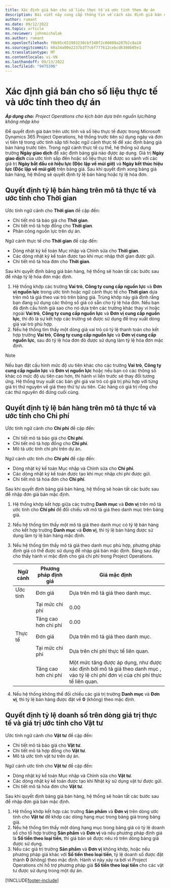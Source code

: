 ```yaml
---
title: Xác định giá bán cho số liệu thực tế và ước tính theo dự án
description: Bài viết này cung cấp thông tin về cách xác định giá bán cho giá trị thực tế và ước tính dựa trên dự án.
author: rumant
ms.date: 09/12/2022
ms.topic: article
ms.reviewer: johnmichalak
ms.author: rumant
ms.openlocfilehash: f0b95c651983230cbf340f2c06089a287b2c8a10
ms.sourcegitcommit: 60a34a00e2237b377c6f777612cebcd6380b05e1
ms.translationtype: MT
ms.contentlocale: vi-VN
ms.lasthandoff: 09/13/2022
ms.locfileid: "9475396"
---
```

#  <a name="determine-sales-prices-for-project-based-estimates-and-actuals"></a>Xác định giá bán cho số liệu thực tế và ước tính theo dự án

_**Áp dụng cho:** Project Operations cho kịch bản dựa trên nguồn lực/hàng không nhập kho_

Để quyết định giá bán trên ước tính và số liệu thực tế được trong Microsoft Dynamics 365 Project Operations, hệ thống trước tiên sử dụng ngày và đơn vị tiền tệ trong ước tính sắp tới hoặc ngữ cảnh thực tế để xác định bảng giá bán hàng trước tiên. Trong ngữ cảnh thực tế cụ thể, hệ thống sử dụng trường **Ngày giao dịch** để xác định bảng giá nào được áp dụng. Giá trị **Ngày giao dịch** của ước tính sắp đến hoặc số liệu thực tế được so sánh với các giá trị **Ngày bắt đầu có hiệu lực (Độc lập về múi giờ)** và **Ngày kết thúc hiệu lực (Độc lập về múi giờ)** trên bảng giá. Sau khi quyết định xong bảng giá bán hàng, hệ thống sẽ quyết định tỷ lệ bán hàng hoặc tỷ lệ hóa đơn.

## <a name="determining-sales-rates-on-actual-and-estimate-lines-for-time"></a>Quyết định tỷ lệ bán hàng trên mô tả thực tế và ước tính cho Thời gian

Ước tính ngữ cảnh cho **Thời gian** đề cập đến:

- Chi tiết mô tả báo giá cho **Thời gian**.
- Chi tiết mô tả hợp đồng cho **Thời gian**.
- Phân công nguồn lực trên dự án.

Ngữ cảnh thực tế cho **Thời gian** đề cập đến:

- Dòng nhật ký kế toán Mục nhập và Chỉnh sửa cho **Thời gian**.
- Các dòng nhật ký kế toán được tạo khi mục nhập thời gian được gửi.
- Chi tiết mô tả hóa đơn cho **Thời gian**. 

Sau khi quyết định bảng giá bán hàng, hệ thống sẽ hoàn tất các bước sau để nhập tỷ lệ hóa đơn mặc định.

1. Hệ thống khớp các trường **Vai trò**, **Công ty cung cấp nguồn lực** và **Đơn vị nguồn lực** trong ước tính hoặc ngữ cảnh thực tế cho **Thời gian** dựa trên mô tả giá theo vai trò trên bảng giá. Trùng khớp này giả định rằng bạn đang sử dụng các thông số giá có sẵn cho tỷ lệ hóa đơn. Nếu bạn đã định cấu hình giá sao cho nó dựa trên các trường khác thay vì hoặc ngoài **Vai trò**, **Công ty cung cấp nguồn lực** và **Đơn vị cung cấp nguồn lực**, thì đó là sự kết hợp các trường sẽ được sử dụng để truy xuất dòng giá vai trò phù hợp.
1. Nếu hệ thống tìm thấy một dòng giá vai trò có tỷ lệ thanh toán cho kết hợp trường **Vai trò**, **Công ty cung cấp nguồn lực** và **Đơn vị cung cấp nguồn lực**, sau đó tỷ lệ hóa đơn đó được sử dụng làm tỷ lệ hóa đơn mặc định.

> [!NOTE]
> Nếu bạn đặt cấu hình mức độ ưu tiên khác cho các trường **Vai trò**, **Công ty cung cấp nguồn lực** và **Đơn vị nguồn lực** hoặc nếu bạn có các thông số khác có mức độ ưu tiên cao hơn, thì hành vi liền trước sẽ thay đổi tương ứng. Hệ thống truy xuất các bản ghi giá vai trò có giá trị phù hợp với từng giá trị thứ nguyên về giá theo thứ tự ưu tiên. Các hàng có giá trị rỗng cho các thứ nguyên đó đứng cuối cùng.

## <a name="determining-sales-rates-on-actual-and-estimate-lines-for-expense"></a>Quyết định tỷ lệ bán hàng trên mô tả thực tế và ước tính cho Chi phí

Ước tính ngữ cảnh cho **Chi phí** đề cập đến:

- Chi tiết mô tả báo giá cho **Chi phí**.
- Chi tiết mô tả hợp đồng cho **Chi phí**.
- Mô tả ước tính chi phí trên dự án.

Ngữ cảnh ước tính cho **Chi phí** đề cập đến:

- Dòng nhật ký kế toán Mục nhập và Chỉnh sửa cho **Chi phí**.
- Các dòng nhật ký kế toán được tạo khi mục nhập chi phí được gửi.
- Chi tiết mô tả hóa đơn cho **Chi phí**. 

Sau khi quyết định bảng giá bán hàng, hệ thống sẽ hoàn tất các bước sau để nhập đơn giá bán mặc định.

1. Hệ thống khớp kết hợp giữa các trường **Danh mục** và **Đơn vị** trên mô tả ước tính cho **Chi phí** để đối chiếu với mô tả giá theo danh mục trên bảng giá.
1. Nếu hệ thống tìm thấy một mô tả giá theo danh mục có tỷ lệ bán hàng cho kết hợp trường **Danh mục** và **Đơn vị**, thì tỷ lệ bán hàng được sử dụng làm tỷ lệ bán hàng mặc định.
1. Nếu hệ thống tìm thấy mô tả giá theo danh mục phù hợp, phương pháp định giá có thể được sử dụng để nhập giá bán mặc định. Bảng sau đây cho thấy hành vi mặc định cho giá chi phí trong Project Operations.

    | Ngữ cảnh | Phương pháp định giá | Giá mặc định |
    | --- | --- | --- |
    | Ước tính | Đơn giá | Dựa trên mô tả giá theo danh mục. |
    |        | Tại mức chi phí | 0.00 |
    |        | Tăng cao hơn chi phí | 0.00 |
    | Thực tế | Đơn giá | Dựa trên mô tả giá theo danh mục. |
    |        | Tại mức chi phí | Dựa trên chi phí thực tế liên quan. |
    |        | Tăng cao hơn chi phí | Một mức tăng được áp dụng, như được xác định bởi mô tả giá theo danh mục , vào tỷ lệ chi phí đơn vị của chi phí thực tế liên quan. |

1. Nếu hệ thống không thể đối chiếu các giá trị trường **Danh mục** và **Đơn vị**, thì tỷ lệ bán hàng được đặt về **0** (không) theo mặc định.

## <a name="determining-sales-rates-on-actual-and-estimate-lines-for-material"></a>Quyết định tỷ lệ doanh số trên dòng giá trị thực tế và giá trị ước tính cho Vật tư

Ước tính ngữ cảnh cho **Vật tư** đề cập đến:

- Chi tiết mô tả báo giá cho **Vật tư**.
- Chi tiết mô tả hợp đồng cho **Vật tư**.
- Mô tả ước tính vật tư trên dự án.

Ngữ cảnh ước tính cho **Vật tư** đề cập đến:

- Dòng nhật ký kế toán Mục nhập và Chỉnh sửa cho **Vật tư**.
- Các dòng nhật ký kế toán được tạo khi Nhật ký sử dụng vật tư được gửi.
- Chi tiết mô tả hóa đơn cho **Vật tư**. 

Sau khi quyết định bảng giá bán hàng, hệ thống sẽ hoàn tất các bước sau để nhập đơn giá bán mặc định.

1. Hệ thống khớp kết hợp các trường **Sản phẩm** và **Đơn vị** trên dòng ước tính cho **Vật tư** để khớp các dòng hạng mục trong bảng giá trong bảng giá.
1. Nếu hệ thống tìm thấy một dòng hạng mục trong bảng giá có tỷ lệ doanh số cho tổ hợp trường **Sản phẩm** và **Đơn vị** và nếu phương pháp định giá là **Số tiền theo loại tiền**, thì giá bán sẽ được nêu rõ trên dòng bảng giá được sử dụng. 
1. Nếu các giá trị trường **Sản phẩm** và **Đơn vị** không khớp, hoặc nếu phương pháp giá khác với **Số tiền theo loại tiền**, tỷ lệ doanh số được đặt thành **0** (không) theo mặc định. Hành vi này xảy ra bởi vì Project Operations chỉ hỗ trợ phương pháp giá **Số tiền theo loại tiền** cho các vật tư được sử dụng trong một dự án.

[!INCLUDE[footer-include](../includes/footer-banner.md)]
